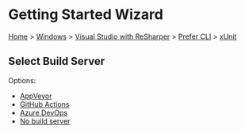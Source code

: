 # Getting Started Wizard

[Home](/docs/wiz/readme.md) > [Windows](Windows.md) > [Visual Studio with ReSharper](Windows_VisualStudioWithReSharper.md) > [Prefer CLI](Windows_VisualStudioWithReSharper_Cli.md) > [xUnit](Windows_VisualStudioWithReSharper_Cli_xUnit.md)

## Select Build Server

Options:
 * [AppVeyor](Windows_VisualStudioWithReSharper_Cli_xUnit_AppVeyor.md)
 * [GitHub Actions](Windows_VisualStudioWithReSharper_Cli_xUnit_GitHubActions.md)
 * [Azure DevOps](Windows_VisualStudioWithReSharper_Cli_xUnit_AzureDevOps.md)
 * [No build server](Windows_VisualStudioWithReSharper_Cli_xUnit_None.md)
